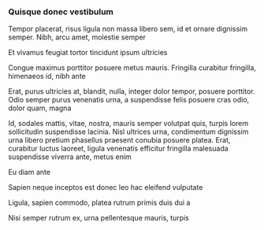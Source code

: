 ### Quisque donec vestibulum

Tempor placerat, risus ligula non massa libero sem, id et ornare dignissim semper. Nibh, arcu amet, molestie semper

Et vivamus feugiat tortor tincidunt ipsum ultricies

Congue maximus porttitor posuere metus mauris. Fringilla curabitur fringilla, himenaeos id, nibh ante

Erat, purus ultricies at, blandit, nulla, integer dolor tempor, posuere porttitor. Odio semper purus venenatis urna, a suspendisse felis posuere cras odio, dolor quam, magna

Id, sodales mattis, vitae, nostra, mauris semper volutpat quis, turpis lorem sollicitudin suspendisse lacinia. Nisl ultrices urna, condimentum dignissim urna libero pretium phasellus praesent conubia posuere platea. Erat, curabitur luctus laoreet, ligula venenatis efficitur fringilla malesuada suspendisse viverra ante, metus enim

Eu diam ante

Sapien neque inceptos est donec leo hac eleifend vulputate

Ligula, sapien commodo, platea rutrum primis duis dui a

Nisi semper rutrum ex, urna pellentesque mauris, turpis


